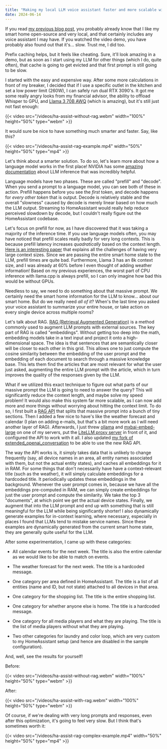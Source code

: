 ```yaml
---
title: "Making my local LLM voice assistant faster and more scalable with RAG"
date: 2024-06-14
---
```


If you read [my previous blog post](../local-llm-assistant), you probably already know that I like my smart home open-source and very local, and that certainly includes any voice assistant I may have. If you watched the video demo, you have probably also found out that it's... slow. Trust me, I did too.

Prefix caching helps, but it feels like cheating. Sure, it'll look amazing in a demo, but as soon as I start using my LLM for other things (which I do, quite often), that cache is going to get evicted and that first prompt is still going to be slow.

I started with the easy and expensive way. After some more calculations in front of my breaker, I decided that if I use a specific outlet in the kitchen and set a low power limit (260W), I can safely run dual RTX 3090's. It got me some really angry looks from my financial advisor, the ability to offload Whisper to GPU, and [Llama 3 70B AWQ](https://huggingface.co/casperhansen/llama-3-70b-instruct-awq) (which is amazing), but it's still just not fast enough:

{{< video src="/videos/ha-assist-without-rag.webm" width="100%" height="50%" type="webm" >}}

It would sure be nice to have something much smarter and faster. Say, like this?

{{< video src="/videos/ha-assist-rag-example.mp4" width="50%" height="50%" type="mp4" >}}

Let's think about a smarter solution. To do so, let's learn more about how a language model works in the first place! NVIDIA has some [amazing documentation](https://developer.nvidia.com/blog/mastering-llm-techniques-inference-optimization/) about LLM inference that was incredibly helpful.

Language models have two phases. These are called "prefill" and "decode". When you send a prompt to a language model, you can see both of these in action. Prefill happens before you see the _first_ token, and decode happens for _every other token_ that is output. Decode is relatively stable and the overall "slowness" caused by decode is merely linear based on how much the LLM output. Streaming to HomeAssistant would really help reduce perceived slowdown by decode, but I couldn't really figure out the HomeAssistant codebase.

Let's focus on prefill for now, as I have discovered that it was taking a majority of the inference time. If you use language models often, you may have noticed that prefill scales really badly for very long contexts. This is because prefill latency increases _quadratically_ based on the context length. [Here is an interesting paper](https://arxiv.org/abs/2405.08944) that explains all the challenges of having very large context sizes. Since we are passing the entire smart home state to the LLM, prefill times are quite bad. Furthermore, Llama 3 has an 8k context size, and I was already at 60% before I even thought of adding weather information! Based on my previous experiences, the worst part of CPU inference with llama.cpp is always prefill, so I can only imagine how bad this would be without GPUs.

Needless to say, we need to do something about that massive prompt. We certainly need the smart home information for the LLM to know... about our smart home. But do we really need _all of it_? When's the last time you asked your voice assistant to summarize your entire house, or take action on every single device across multiple rooms?

Let's talk about RAG. [RAG (Retrieval Augmented Generation)](https://arxiv.org/abs/2312.10997) is a method commonly used to augment LLM prompts with external sources. The key part of RAG is called "embeddings". Without getting too deep into the math, embedding models take in a text input and project it onto a high-dimensional space. The idea is that sentences that are semantically closer will be closer to each other in this grid. This allows one to just compute the cosine similarity between the embedding of the user prompt and the embedding of each document to search through a massive knowledge base. This lets them find the articles that are most relevant for what the user just asked, augmenting the entire LLM prompt with the article, which in turn improves the quality of the responses given by the LLM.

What if we utilized this exact technique to figure out what parts of our massive prompt the LLM is going to need to answer the query? This will significantly reduce the context length, and maybe solve my speed problem! It would also make this system far more scalable, as I can now add more and more things without worrying about hitting the context limit. To do so, I first built a [RAG API](https://github.com/JohnTheNerd/homeassistant-llm-prompt-generator) that splits that massive prompt into a bunch of tiny sections. Then I added a few nice to have's like the weather forecast and calendar (I plan on adding e-mails, but that's a bit more work as I will need another layer of RAG). Afterwards, I just threw [ollama](https://www.ollama.com/) and [mxbai-embed-large](https://www.ollama.com/library/mxbai-embed-large) on one of my servers, put the [LiteLLM proxy server](https://docs.litellm.ai/docs/simple_proxy) in front of it, and configured the API to work with it all. I also updated [my fork of extended_openai_conversation](https://github.com/JohnTheNerd/extended_openai_conversation) to be able to use the new RAG API.

The way the API works is, it simply takes data that is unlikely to change frequently (say, all device names in an area, all entity names associated with them, but not the actual entity states), and caches all embeddings for it in RAM. For some things that don't necessarily have have a context-relevant title (such as the weather), it will simply calculate embeddings for a hardcoded title. It periodically updates these embeddings in the background. Whenever the user prompt comes in, because we have all the embeddings pre-computed in RAM, we can simply create embeddings for just the user prompt and compute the similarity. We take the top 3 "documents", at which point we get the actual device states. Finally, we augment that into the LLM prompt and end up with something that is still meaningful for the LLM while being significantly shorter! I also dynamically generate examples for in-context learning, where necessary, especially in places I found that LLMs tend to mistake service names. Since these examples are dynamically generated from the current smart home state, they are generally quite useful for the LLM.

After some experimentation, I came up with these categories:

- All calendar events for the next week. The title is also the entire calendar as we would like to be able to match on events.

- The weather forecast for the next week. The title is a hardcoded message.

- One category per area defined in HomeAssistant. The title is a list of all entities (name and ID, but not state) attached to all devices in that area.

- One category for the shopping list. The title is the entire shopping list.

- One category for whether anyone else is home. The title is a hardcoded message.

- One category for all media players and what they are playing. The title is the list of media players without what they are playing.

- Two other categories for laundry and color loop, which are very custom to my HomeAssistant setup (and hence are disabled in the sample configuration).

And, well, see the results for yourself!

Before:

{{< video src="/videos/ha-assist-without-rag.webm" width="100%" height="50%" type="webm" >}}

After:

{{< video src="/videos/ha-assist-with-rag.webm" width="100%" height="50%" type="webm" >}}

Of course, if we're dealing with very long prompts and responses, even after this optimization, it's going to feel very slow. But I think that's sometimes worth it:

{{< video src="/videos/ha-assist-rag-complex-example.mp4" width="50%" height="50%" type="mp4" >}}